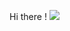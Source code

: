 Hi there !
<img src="https://img.shields.io/badge/#512bd4?style=for-the-badge&logo=.net&logoColor=white">
